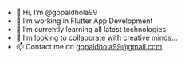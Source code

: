 - 👋 Hi, I’m @gopaldhola99
- 👀 I’m working in Flutter App Development
- 🌱 I’m currently learning all latest technologies
- 💞️ I’m looking to collaborate with creative minds...
- 📫 Contact me on gopaldhola99@gmail.com

<!---
gopaldhola99/gopaldhola99 is a ✨ special ✨ repository because its `README.md` (this file) appears on your GitHub profile.
You can click the Preview link to take a look at your changes.
--->
